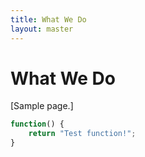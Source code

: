 ```yaml
---
title: What We Do
layout: master
---
```


# What We Do

[Sample page.]

```` javascript
function() {
    return "Test function!";
}
````